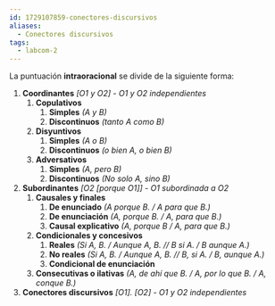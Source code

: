 ```yaml
---
id: 1729107859-conectores-discursivos
aliases:
  - Conectores discursivos
tags:
  - labcom-2
---
```


La puntuación **intraoracional** se divide de la siguiente forma:

1. **Coordinantes** *\[O1 y O2\] - O1 y O2 independientes*
   1. **Copulativos**
      1. **Simples** *(A y B)*
      2. **Discontinuos** *(tanto A como B)*
   2. **Disyuntivos**
      1. **Simples** *(A o B)*
      2. **Discontinuos** *(o bien A, o bien B)*
   3. **Adversativos**
      1. **Simples** *(A, pero B)*
      2. **Discontinuos** *(No solo A, sino B)*
2. **Subordinantes** *\[O2 \[porque O1\]\] - O1 subordinada a O2*
   1. **Causales y finales**
      1. **De enunciado** *(A porque B. / A para que B.)*
      2. **De enunciación** *(A, porque B. / A, para que B.)*
      3. **Causal explicativo** *(A, porque B / A, para que B.)*
   2. **Condicionales y concesivos**
      1. **Reales** *(Si A, B. / Aunque A, B. // B si A. / B aunque A.)*
      2. **No reales** *(Si A, B. / Aunque A, B. // B, si A. / B, aunque A.)*
      3. **Condicional de enunciación**
   3. **Consecutivas o ilativas** *(A, de ahí que B. / A, por lo que B. / A, conque B.)*
3. **Conectores discursivos** *\[O1\]. \[O2\] - O1 y O2 independientes*
